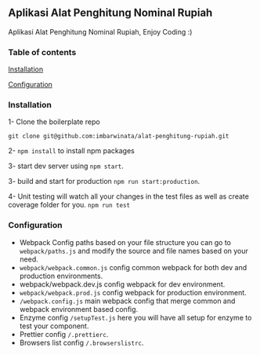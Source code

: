 ## Aplikasi Alat Penghitung Nominal Rupiah

Aplikasi Alat Penghitung Nominal Rupiah, Enjoy Coding :)

### Table of contents

[Installation](#installation)

[Configuration](#configuration)

### Installation

1- Clone the boilerplate repo

`git clone git@github.com:imbarwinata/alat-penghitung-rupiah.git`

2- `npm install` to install npm packages

3- start dev server using `npm start`.

3- build and start for production `npm run start:production`.

4- Unit testing will watch all your changes in the test files as well as create coverage folder for you.
`npm run test`

### Configuration

- Webpack Config paths based on your file structure you can go to `webpack/paths.js` and modify the source and file names based on your need.
- `webpack/webpack.common.js` config common webpack for both dev and production environments.
- webpack/webpack.dev.js config webpack for dev environment.
- `webpack/webpack.prod.js` config webpack for production environment.
- `/webpack.config.js` main webpack config that merge common and webpack environment based config.
- Enzyme config `/setupTest.js` here you will have all setup for enzyme to test your component.
- Prettier config `/.prettierc`.
- Browsers list config `/.browserslistrc`.
